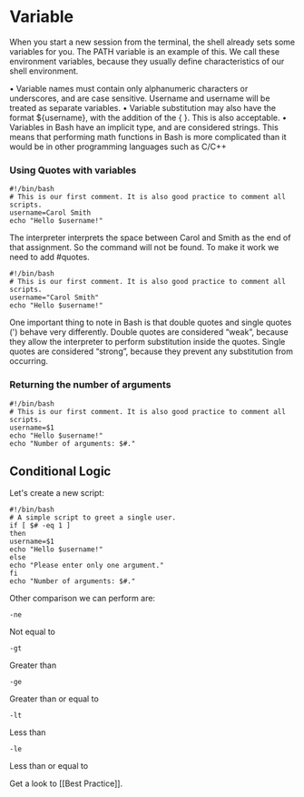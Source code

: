 # Variable

When you start a new session from the terminal, the shell already sets some variables for you. The PATH variable is an example of this. We call these environment variables, because they usually define characteristics of our shell environment.

• Variable names must contain only alphanumeric characters or underscores, and are case sensitive. Username and username will be treated as separate variables.
• Variable substitution may also have the format ${username}, with the addition of the { }.
This is also acceptable.
• Variables in Bash have an implicit type, and are considered strings. This means that performing math functions in Bash is more complicated than it would be in other programming languages such as C/C++

### Using Quotes with variables

```
#!/bin/bash
# This is our first comment. It is also good practice to comment all scripts.
username=Carol Smith
echo "Hello $username!"
```

The interpreter interprets the space between Carol and Smith as the end of that assignment. So the command will not be found. To make it work we need to add #quotes. 

```
#!/bin/bash
# This is our first comment. It is also good practice to comment all scripts.
username="Carol Smith"
echo "Hello $username!"
```
One important thing to note in Bash is that double quotes and single quotes (') behave very differently. Double quotes are considered “weak”, because they allow the interpreter to perform substitution inside the quotes. Single quotes are considered “strong”, because they prevent any substitution from occurring.

### Returning the number of arguments

```
#!/bin/bash
# This is our first comment. It is also good practice to comment all scripts.
username=$1
echo "Hello $username!"
echo "Number of arguments: $#."
```

## Conditional Logic

Let's create a new script: 

```
#!/bin/bash
# A simple script to greet a single user.
if [ $# -eq 1 ]
then
username=$1
echo "Hello $username!"
else
echo "Please enter only one argument."
fi
echo "Number of arguments: $#."
```

Other comparison we can perform are: 
```
-ne
```
Not equal to
```
-gt
```
Greater than
```
-ge
```
Greater than or equal to
```
-lt
```
Less than
```
-le
```
Less than or equal to


Get a look to [[Best Practice]]. 
